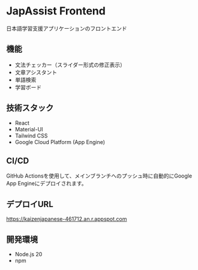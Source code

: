 # JapAssist Frontend

日本語学習支援アプリケーションのフロントエンド

## 機能

- 文法チェッカー（スライダー形式の修正表示）
- 文章アシスタント
- 単語検索
- 学習ボード

## 技術スタック

- React
- Material-UI
- Tailwind CSS
- Google Cloud Platform (App Engine)

## CI/CD

GitHub Actionsを使用して、メインブランチへのプッシュ時に自動的にGoogle App Engineにデプロイされます。

## デプロイURL

https://kaizenjapanese-461712.an.r.appspot.com

## 開発環境

- Node.js 20
- npm 